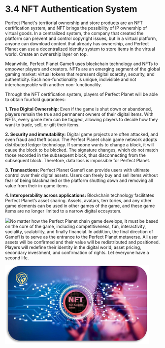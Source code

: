 # 3.4 NFT Authentication System

Perfect Planet's territorial ownership and store products are an NFT certification system, and NFT brings the possibility of IP ownership of virtual goods. In a centralized system, the company that created the platform can prevent and control copyright issues, but in a virtual platform, anyone can download content that already has ownership, and Perfect Planet can use a decentralized identity system to store items in the virtual world. Create an ownership layer on top.

Meanwhile, Perfect Planet Gamefi uses blockchain technology and NFTs to empower players and creators. NFTs are an emerging segment of the global gaming market: virtual tokens that represent digital scarcity, security, and authenticity. Each non-functionality is unique, indivisible and not interchangeable with another non-functionality.

Through the NFT certification system, players of Perfect Planet will be able to obtain fourfold guarantees:

**1. True Digital Ownership:** Even if the game is shut down or abandoned, players remain the true and permanent owners of their digital items. With NFTs, every game item can be tagged, allowing players to decide how they want to trade, sell, or gift their items.

**2. Security and immutability:** Digital game projects are often attacked, and even fraud and theft occur. The Perfect Planet chain game network adopts distributed ledger technology. If someone wants to change a block, it will cause the block to be blocked. The signature changes, which do not match those recorded in the subsequent block, thus disconnecting from the subsequent block. Therefore, data loss is impossible for Perfect Planet.

**3. Transactions:** Perfect Planet Gamefi can provide users with ultimate control over their digital assets. Users can freely buy and sell items without fear of being blackmailed or the platform shutting down and removing all value from their in-game items.

**4. Interoperability across applications:** Blockchain technology facilitates Perfect Planet’s asset sharing. Assets, avatars, territories, and any other game elements can be used in other games of the game, and these game items are no longer limited to a narrow digital ecosystem.

![](file:///C:/Users/admin/AppData/Local/Temp/ksohtml/wps884C.tmp.jpg)No matter how the Perfect Planet chain game develops, it must be based on the core of the game, including competitiveness, fun, interactivity, sociality, scalability, and finally financial. In addition, the final direction of Gamefi is to serve as the entrance to the Perfect Planet metaverse. All user assets will be confirmed and their value will be redistributed and positioned. Players will redefine their identity in the digital world, asset pricing, secondary investment, and confirmation of rights. Let everyone have a second life.

![](<../../.gitbook/assets/image (8).png>)
